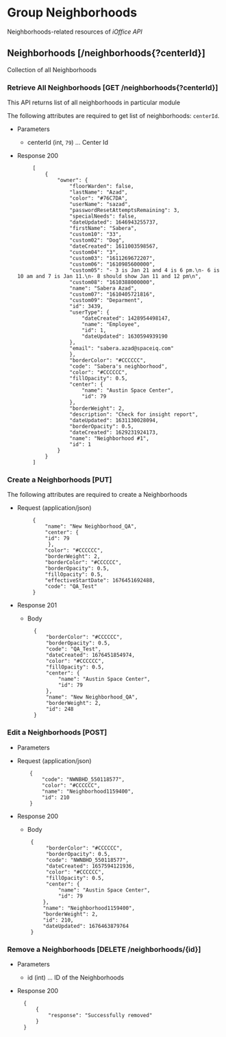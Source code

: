 # Group Neighborhoods
Neighborhoods-related resources of *iOffice API*

## Neighborhoods [/neighborhoods{?centerId}]
Collection of all Neighborhoods

### Retrieve All Neighborhoods [GET /neighborhoods{?centerId}]
This API returns list of all neighborhoods in particular module

The following attributes are required to get list of neighborhoods: `centerId`.

+ Parameters
    + centerId (int, `79`) ... Center Id

+ Response 200

           [
               {
                   "owner": {
                       "floorWarden": false,
                       "lastName": "Azad",
                       "color": "#76C7DA",
                       "userName": "sazad",
                       "passwordResetAttemptsRemaining": 3,
                       "specialNeeds": false,
                       "dateUpdated": 1646943255737,
                       "firstName": "Sabera",
                       "custom10": "33",
                       "custom02": "Dog",
                       "dateCreated": 1611003598567,
                       "custom04": "3",
                       "custom03": "1611269672207",
                       "custom06": "1610985600000",
                       "custom05": "- 3 is Jan 21 and 4 is 6 pm.\n- 6 is 10 am and 7 is Jan 11.\n- 8 should show Jan 11 and 12 pm\n",
                       "custom08": "1610388000000",
                       "name": "Sabera Azad",
                       "custom07": "1610405721816",
                       "custom09": "Deparment",
                       "id": 3439,
                       "userType": {
                           "dateCreated": 1428954498147,
                           "name": "Employee",
                           "id": 1,
                           "dateUpdated": 1630594939190
                       },
                       "email": "sabera.azad@spaceiq.com"
                       },
                       "borderColor": "#CCCCCC",
                       "code": "Sabera's neighborhood",
                       "color": "#CCCCCC",
                       "fillOpacity": 0.5,
                       "center": {
                           "name": "Austin Space Center",
                           "id": 79
                       },
                       "borderWeight": 2,
                       "description": "Check for insight report",
                       "dateUpdated": 1631130028094,
                       "borderOpacity": 0.5,
                       "dateCreated": 1629231924173,
                       "name": "Neighborhood #1",
                       "id": 1
                   }
               }
           ]

### Create a Neighborhoods [PUT]
The following attributes are required to create a Neighborhoods

+ Request (application/json)

           {
               "name": "New Neighborhood_QA",
               "center": {
               "id": 79
                },
               "color": "#CCCCCC",
               "borderWeight": 2,
               "borderColor": "#CCCCCC",
               "borderOpacity": 0.5,
               "fillOpacity": 0.5,
               "effectiveStartDate": 1676451692488,
               "code": "QA_Test"
           }

+ Response 201
   + Body

           {
               "borderColor": "#CCCCCC",
               "borderOpacity": 0.5,
               "code": "QA_Test",
               "dateCreated": 1676451854974,
               "color": "#CCCCCC",
               "fillOpacity": 0.5,
               "center": {
                   "name": "Austin Space Center",    
                   "id": 79
               },
               "name": "New Neighborhood_QA",
               "borderWeight": 2,
               "id": 248
           }

### Edit a Neighborhoods [POST]

+ Parameters

+ Request (application/json)

          {
              "code": "NWNBHD_550118577",
              "color": "#CCCCCC",
              "name": "Neighborhood1159400",
              "id": 210
          }

+ Response 200
   + Body

          { 
               "borderColor": "#CCCCCC",
               "borderOpacity": 0.5,
               "code": "NWNBHD_550118577",
               "dateCreated": 1657594121936,
               "color": "#CCCCCC",
               "fillOpacity": 0.5,
               "center": {
                   "name": "Austin Space Center",
                   "id": 79
              },
              "name": "Neighborhood1159400",
              "borderWeight": 2,
              "id": 210,
              "dateUpdated": 1676463879764
          }

### Remove a Neighborhoods [DELETE /neighborhoods/{id}]
+ Parameters
   + id (int) ... ID of the Neighborhoods
  
+ Response 200

        {
            {
                "response": "Successfully removed"
            }
        }
